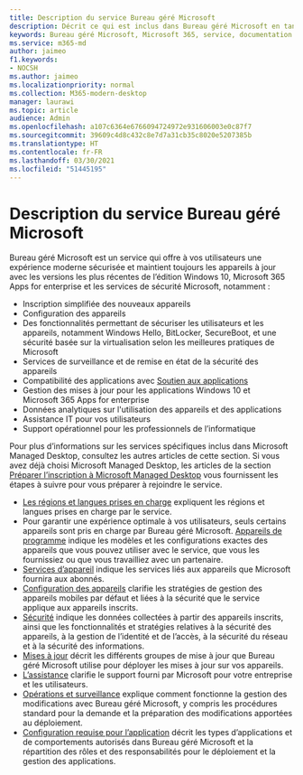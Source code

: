 ```yaml
---
title: Description du service Bureau géré Microsoft
description: Décrit ce qui est inclus dans Bureau géré Microsoft en tant que service
keywords: Bureau géré Microsoft, Microsoft 365, service, documentation
ms.service: m365-md
author: jaimeo
f1.keywords:
- NOCSH
ms.author: jaimeo
ms.localizationpriority: normal
ms.collection: M365-modern-desktop
manager: laurawi
ms.topic: article
audience: Admin
ms.openlocfilehash: a107c6364e6766094724972e931606003e0c87f7
ms.sourcegitcommit: 39609c4d8c432c8e7d7a31cb35c8020e5207385b
ms.translationtype: HT
ms.contentlocale: fr-FR
ms.lasthandoff: 03/30/2021
ms.locfileid: "51445195"
---
```

# <a name="microsoft-managed-desktop-service-description"></a>Description du service Bureau géré Microsoft

Bureau géré Microsoft est un service qui offre à vos utilisateurs une expérience moderne sécurisée et maintient toujours les appareils à jour avec les versions les plus récentes de l’édition Windows 10, Microsoft 365 Apps for enterprise et les services de sécurité Microsoft, notamment :

- Inscription simplifiée des nouveaux appareils
- Configuration des appareils
- Des fonctionnalités permettant de sécuriser les utilisateurs et les appareils, notamment Windows Hello, BitLocker, SecureBoot, et une sécurité basée sur la virtualisation selon les meilleures pratiques de Microsoft
- Services de surveillance et de remise en état de la sécurité des appareils
- Compatibilité des applications avec [Soutien aux applications](https://docs.microsoft.com/fasttrack/products-and-capabilities#app-assure)
- Gestion des mises à jour pour les applications Windows 10 et Microsoft 365 Apps for enterprise
- Données analytiques sur l'utilisation des appareils et des applications
- Assistance IT pour vos utilisateurs
- Support opérationnel pour les professionnels de l’informatique

Pour plus d’informations sur les services spécifiques inclus dans Microsoft Managed Desktop, consultez les autres articles de cette section. Si vous avez déjà choisi Microsoft Managed Desktop, les articles de la section [Préparer l’inscription à Microsoft Managed Desktop](../get-ready/index.md) vous fournissent les étapes à suivre pour vous préparer à rejoindre le service.

- [Les régions et langues prises en charge](regions-languages.md) expliquent les régions et langues prises en charge par le service.
- Pour garantir une expérience optimale à vos utilisateurs, seuls certains appareils sont pris en charge par Bureau géré Microsoft. [Appareils de programme](device-list.md) indique les modèles et les configurations exactes des appareils que vous pouvez utiliser avec le service, que vous les fournissiez ou que vous travailliez avec un partenaire.
- [Services d’appareil](device-services.md) indique les services liés aux appareils que Microsoft fournira aux abonnés.
- [Configuration des appareils](device-policies.md) clarifie les stratégies de gestion des appareils mobiles par défaut et liées à la sécurité que le service applique aux appareils inscrits.
- [Sécurité](security.md) indique les données collectées à partir des appareils inscrits, ainsi que les fonctionnalités et stratégies relatives à la sécurité des appareils, à la gestion de l’identité et de l’accès, à la sécurité du réseau et à la sécurité des informations.
- [Mises à jour](updates.md) décrit les différents groupes de mise à jour que Bureau géré Microsoft utilise pour déployer les mises à jour sur vos appareils.
- [L’assistance](support.md) clarifie le support fourni par Microsoft pour votre entreprise et les utilisateurs.
- [Opérations et surveillance](operations-and-monitoring.md) explique comment fonctionne la gestion des modifications avec Bureau géré Microsoft, y compris les procédures standard pour la demande et la préparation des modifications apportées au déploiement.
- [Configuration requise pour l’application](mmd-app-requirements.md) décrit les types d’applications et de comportements autorisés dans Bureau géré Microsoft et la répartition des rôles et des responsabilités pour le déploiement et la gestion des applications.
